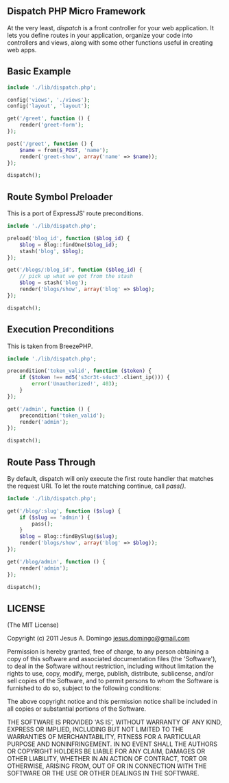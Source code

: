 ## Dispatch PHP Micro Framework
At the very least, *dispatch* is a front controller for your web application. It lets you define routes in your application, organize your code into controllers and views, along with some other functions useful in creating web apps.

## Basic Example
``` php
include './lib/dispatch.php';

config('views', './views');
config('layout', 'layout');

get('/greet', function () {
	render('greet-form');
});

post('/greet', function () {
	$name = from($_POST, 'name');
	render('greet-show', array('name' => $name));
});

dispatch();
```

## Route Symbol Preloader
This is a port of ExpressJS' route preconditions.

``` php
include './lib/dispatch.php';

preload('blog_id', function ($blog_id) {
	$blog = Blog::findOne($blog_id);
	stash('blog', $blog);
});

get('/blogs/:blog_id', function ($blog_id) {
	// pick up what we got from the stash
	$blog = stash('blog');
	render('blogs/show', array('blog' => $blog);
});

dispatch();
```

## Execution Preconditions
This is taken from BreezePHP.

``` php
include './lib/dispatch.php';

precondition('token_valid', function ($token) {
	if ($token !== md5('s3cr3t-s4uc3'.client_ip())) {
		error('Unauthorized!', 403);
	}
});

get('/admin', function () {
	precondition('token_valid');
	render('admin');
});

dispatch();
```

## Route Pass Through
By default, dispatch will only execute the first route handler that matches the request URI. To let the route matching continue, call *pass()*.

``` php
include './lib/dispatch.php';

get('/blog/:slug', function ($slug) {
	if ($slug == 'admin') {
		pass();
	}
	$blog = Blog::findBySlug($slug);
	render('blogs/show', array('blog' => $blog));
});

get('/blog/admin', function () {
	render('admin');
});

dispatch();
```

## LICENSE
(The MIT License)

Copyright (c) 2011 Jesus A. Domingo jesus.domingo@gmail.com

Permission is hereby granted, free of charge, to any person obtaining a copy of this software and associated documentation files (the 'Software'), to deal in the Software without restriction, including without limitation the rights to use, copy, modify, merge, publish, distribute, sublicense, and/or sell copies of the Software, and to permit persons to whom the Software is furnished to do so, subject to the following conditions:

The above copyright notice and this permission notice shall be included in all copies or substantial portions of the Software.

THE SOFTWARE IS PROVIDED 'AS IS', WITHOUT WARRANTY OF ANY KIND, EXPRESS OR IMPLIED, INCLUDING BUT NOT LIMITED TO THE WARRANTIES OF MERCHANTABILITY, FITNESS FOR A PARTICULAR PURPOSE AND NONINFRINGEMENT. IN NO EVENT SHALL THE AUTHORS OR COPYRIGHT HOLDERS BE LIABLE FOR ANY CLAIM, DAMAGES OR OTHER LIABILITY, WHETHER IN AN ACTION OF CONTRACT, TORT OR OTHERWISE, ARISING FROM, OUT OF OR IN CONNECTION WITH THE SOFTWARE OR THE USE OR OTHER DEALINGS IN THE SOFTWARE.

